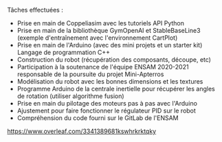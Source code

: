 Tâches effectuées :

- Prise en main de Coppeliasim avec les tutoriels
API Python
- Prise en main de la bibliothèque GymOpenAI et StableBaseLine3
(exemple d'entraînement avec l'environnement CartPlot)
- Prise en main de l'Arduino (avec des mini projets et un starter kit)
Langage de programmation C++
- Construction du robot (récupération des composants, découpe, etc)
- Participation à la soutenance de l'équipe ENSAM 2020-2021 responsable de la poursuite du projet Mini-Apterros
- Modélisation du robot avec les bonnes dimensions et les textures
- Programme Arduino de la centrale inertielle pour récupérer les angles de rotation (utiliser algorithme fusion)
- Prise en main du pilotage des moteurs pas à pas avec l'Arduino
- Ajustement pour faire fonctionner le régulateur PID sur le robot
- Compréhension du code fourni sur le GitLab de l'ENSAM 

https://www.overleaf.com/3341389681kswhrkrktqky
